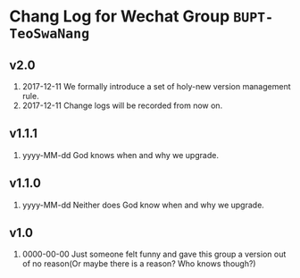 # Chang Log for Wechat Group ``BUPT-TeoSwaNang``

## v2.0

1. 2017-12-11 We formally introduce a set of holy-new version management rule.
2. 2017-12-11 Change logs will be recorded from now on.
   

## v1.1.1

1. yyyy-MM-dd God knows when and why we upgrade.

## v1.1.0

1. yyyy-MM-dd Neither does God know when and why we upgrade.

## v1.0

1. 0000-00-00 Just someone felt funny and gave this group a version out of no reason(Or maybe there is a reason? Who knows though?)
